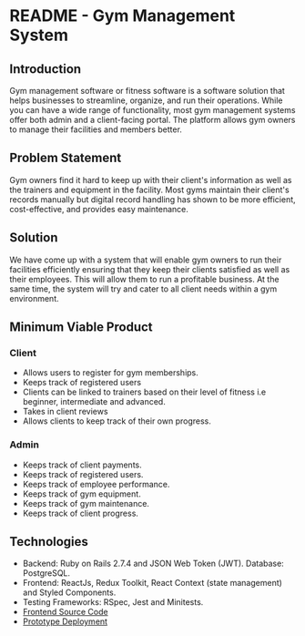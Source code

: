 # README - Gym Management System

## Introduction
Gym management software or fitness software is a software solution that helps businesses to streamline, organize, and run their operations. While you can have a wide range of functionality, most gym management systems offer both admin and a client-facing portal. The platform allows gym owners to manage their facilities and members better. 

## Problem Statement
Gym owners find it hard to keep up with their client's information as well as the trainers and equipment in the facility.
Most gyms maintain their client's records manually but digital record handling has shown to be more efficient, cost-effective, and provides easy maintenance.

## Solution
We have come up with a system that will enable gym owners to run their facilities efficiently ensuring that they keep their clients satisfied as well as their employees. This will allow them to run a profitable business. At the same time, the system will try and cater to all client needs within a gym environment.

## Minimum Viable Product

### Client
* Allows users to register for gym memberships.
* Keeps track of registered users
* Clients can be linked to trainers based on their level of fitness i.e beginner, intermediate and advanced.
* Takes in client reviews
* Allows clients to keep track of their own progress.

### Admin
* Keeps track of client payments.
* Keeps track of registered users.
* Keeps track of employee performance.
* Keeps track of gym equipment.
* Keeps track of gym maintenance.
* Keeps track of client progress.

## Technologies
* Backend: Ruby on Rails 2.7.4 and JSON Web Token (JWT). Database: ​PostgreSQL.
* Frontend: ReactJs, Redux Toolkit, React Context (state management) and Styled Components.
* Testing Frameworks: RSpec, ​Jest and Minitests.
* [Frontend Source Code](https://github.com/ajkimata/gymmanagementsystem_group8 "Frontend Github Page")
* [Prototype Deployment](https://gymmanagementsystem-group8.vercel.app/ "Powerhouse Homepage")
